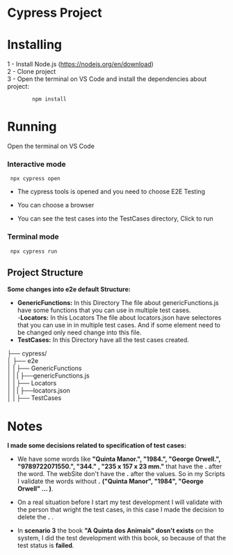 # Cypress Project

# Installing

1 - Install Node.js (https://nodejs.org/en/download)  
2 - Clone project  
3 - Open the terminal on VS Code and install the dependencies about project:   
            
            npm install
     


# Running

  Open the terminal on VS Code   

### Interactive mode  
     npx cypress open 

- The cypress tools is opened and you need to choose E2E Testing

- You can choose a browser

- You can see the test cases into the TestCases directory, Click to run

### Terminal mode  
     npx cypress run     
 
## Project Structure

**Some changes into e2e default Structure:**   

- **GenericFunctions:** In this Directory The file about genericFunctions.js have some functions that you can use in multiple test cases.  
-**Locators:** In this Locators The file about locators.json have selectores that you can use in in multiple test cases. And if some element need to be changed only need change into this file.  
- **TestCases:** In this Directory have all the test cases created.  


├── cypress/  
│ ├── e2e  
│ | ├── GenericFunctions  
│ | |   ├──genericFunctions.js  
│ | ├── Locators  
│ | |   ├──locators.json  
│ | ├── TestCases  



# Notes

**I made some decisions related to specification of test cases:**    

- We have some words like **"Quinta Manor.",  "1984.", "George Orwell.",  "9789722071550.", "344." , "235 x 157 x 23 mm."** that have the **.** after the word. The webSite don't have the **.** after the values. So in my Scripts I validate the words without **.** **("Quinta Manor",  "1984", "George Orwell" ... )**.

- On a real situation before I start my test development I will validate with the person that wright the test cases, in this case I made the decision to delete the **.** .

- In **scenario 3** the book **"A Quinta dos Animais" dosn't exists** on the system, I did the test development with this book, so because of that the test status is **failed**.  

